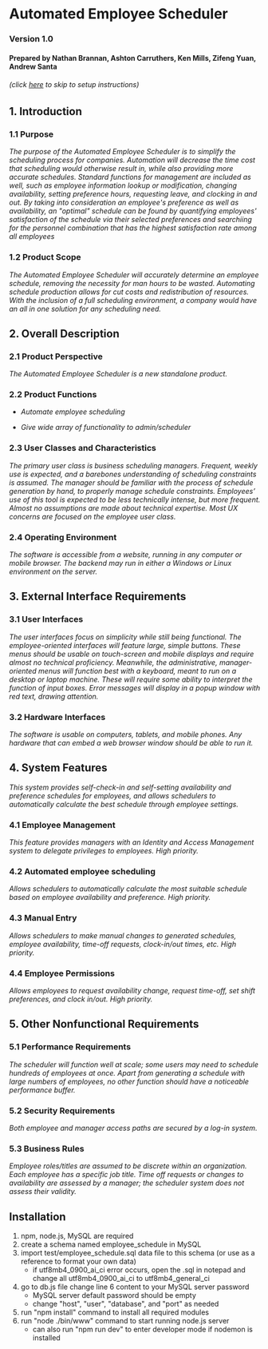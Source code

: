 ﻿

# Automated Employee Scheduler

### Version 1.0

#### Prepared by Nathan Brannan, Ashton Carruthers, Ken Mills, Zifeng Yuan, Andrew Santa

###### (click [here](#install) to skip to setup instructions)

## 1. Introduction

### 1.1 Purpose

*The purpose of the Automated Employee Scheduler is to simplify the scheduling process for companies. Automation will decrease the time cost that scheduling would otherwise result in, while also providing more accurate schedules. Standard functions for management are included as well, such as employee information lookup or modification, changing availability, setting preference hours, requesting leave, and clocking in and out. By taking into consideration an employee's preference as well as availability, an "optimal" schedule can be found by quantifying employees' satisfaction of the schedule via their selected preferences and searchiing for the personnel combination that has the highest satisfaction rate among all employees*

### 1.2 Product Scope

*The Automated Employee Scheduler will accurately determine an employee schedule, removing the necessity for man hours to be wasted. Automating schedule production allows for cut costs and redistribution of resources. With the inclusion of a full scheduling environment, a company would have an all in one solution for any scheduling need.*

## 2. Overall Description

### 2.1 Product Perspective

*The Automated Employee Scheduler is a new standalone product.*

### 2.2 Product Functions

- *Automate employee scheduling*

- *Give wide array of functionality to admin/scheduler*

### 2.3 User Classes and Characteristics

*The primary user class is business scheduling managers. Frequent, weekly use is expected, and a barebones understanding of scheduling constraints is assumed. The manager should be familiar with the process of schedule generation by hand, to properly manage schedule constraints. Employees’ use of this tool is expected to be less technically intense, but more frequent. Almost no assumptions are made about technical expertise. Most UX concerns are focused on the employee user class.*

### 2.4 Operating Environment

*The software is accessible from a website, running in any computer or mobile browser. The backend may run in either a Windows or Linux environment on the server.*

## 3. External Interface Requirements

### 3.1 User Interfaces

*The user interfaces focus on simplicity while still being functional. The employee-oriented interfaces will feature large, simple buttons. These menus should be usable on touch-screen and mobile displays and require almost no technical proficiency. Meanwhile, the administrative, manager-oriented menus will function best with a keyboard, meant to run on a desktop or laptop machine. These will require some ability to interpret the function of input boxes. Error messages will display in a popup window with red text, drawing attention.*

### 3.2 Hardware Interfaces

*The software is usable on computers, tablets, and mobile phones. Any hardware that can embed a web browser window should be able to run it.*

## 4. System Features

*This system provides self-check-in and self-setting availability and preference schedules for employees, and allows schedulers to automatically calculate the best schedule through employee settings.*

### 4.1 Employee Management

*This feature provides managers with an Identity and Access Management system to delegate privileges to employees. High priority.*

### 4.2 Automated employee scheduling

*Allows schedulers to automatically calculate the most suitable schedule based on employee availability and preference. High priority.*

### 4.3 Manual Entry

*Allows schedulers to make manual changes to generated schedules, employee availability, time-off requests, clock-in/out times, etc. High priority.*

### 4.4 Employee Permissions

*Allows employees to request availability change, request time-off, set shift preferences, and clock in/out. High priority.*

## 5. Other Nonfunctional Requirements

### 5.1 Performance Requirements

*The scheduler will function well at scale; some users may need to schedule hundreds of employees at once. Apart from generating a schedule with large numbers of employees, no other function should have a noticeable performance buffer.*

### 5.2 Security Requirements

*Both employee and manager access paths are secured by a log-in system.*

### 5.3 Business Rules

*Employee roles/titles are assumed to be discrete within an organization. Each employee has a specific job title. Time off requests or changes to availability are assessed by a manager; the scheduler system does not assess their validity.*

## <a name="install"></a>Installation

1. npm, node.js, MySQL are required
2. create a schema named employee_schedule in MySQL
3. import test/employee_schedule.sql data file to this schema (or use as a reference to format your own data)
    * if utf8mb4_0900_ai_ci error occurs, open the .sql in notepad and change  all utf8mb4_0900_ai_ci to utf8mb4_general_ci
4. go to db.js file change line 6 content to your MySQL server password
    * MySQL server default password should be empty
    * change "host", "user", "database", and "port" as needed
5. run "npm install" command to install all required modules
6. run "node ./bin/www" command to start running node.js server
    * can also run "npm run dev" to enter developer mode if nodemon is installed
